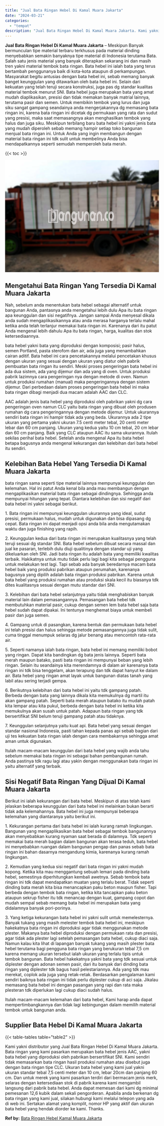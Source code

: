```yaml
---
title: "Jual Bata Ringan Hebel Di Kamal Muara Jakarta"
date: "2024-03-21"
categories: 
  - "tempat"
description: "Jual Bata Ringan Hebel Di Kamal Muara Jakarta. Kami yakni distributor yang Jual Bata Ringan Hebel Di Kamal Muara Jakarta. Bata ringan yang kami pasarkan meru..."
---
```


**Jual Bata Ringan Hebel Di Kamal Muara Jakarta** – Meskipun Banyak bermunculan tipe material terbaru terkhusus pada material dinding menyebabkan semakin banyaknya tipe material di Indonesia terutama Bata. Salah satu jenis material yang banyak diterapkan sekarang ini dan masih tren yakni material tembok bata ringan. Bata hebel ini ialah bata yang terus bertambah penggunanya baik di kota-kota ataupun di perkampungan. Masyarakat begitu antusias dengan bata hebel ini, sebab memang banyak banget keunggulan yang ditawarkan oleh bata hebel ini. Selain dari kekuatan yang telah teruji secara konstruksi, juga pas dg standar kualitas material tembok menurut SNI. Bata hebel juga merupakan bata yang amat mudah diaplikasikan, presisi dan tidak memakan banyak matrial lainnya, terutama pasir dan semen. Untuk membikin tembok yang lurus dan juga siku sangat gampang seandainya anda mengerjakannya dg memasang bata ringan ini, karena bata ringan ini dicetak dg permukaan yang rata dan sudut yang presisi, maka saat memasangnya akan menghasilkan tembok yang halus dan juga siku. Meskipun terbilang baru bata hebel ini yakni jenis bata yang mudah diperoleh sebab memang hampir setiap toko bangunan menjual bata ringan ini. Untuk Anda yang ingin membangun dengan material bata ringan ini tdk sulit untuk membelinya Anda bisa mendapatkannya seperti semudah memperoleh bata merah.

{{< toc >}}

![Jual Bata Ringan Hebel Di Kamal Muara Jakarta](/images/jual-hebel-murah-10.png)

## Mengetahui Bata Ringan Yang Tersedia Di Kamal Muara Jakarta

Nah, sebelum anda menentukan bata hebel sebagai alternatif untuk bangunan Anda, pantasnya anda mengetahui lebih dulu Apa itu bata ringan apa keunggulan dan sisi negatifnya. Jangan sampai Anda menyesal dikala anda sudah mengaplikasikannya atau anda merasa harganya terlalu mahal ketika anda telah terlanjur memakai bata ringan ini. Karenanya dari itu patut Anda mengenal lebih dahulu Apa itu bata ringan, harga, kualitas dan stok ketersediaannya.

bata hebel yakni bata yang diproduksi dengan komposisi; pasir halus, semen Portland, pasta sterofom dan air, ada juga yang menambahkan cairan aditif. Bata hebel ini cara pencetakannya melalui pencetakan khusus dengan ukuran yang sesuai dengan ukuran yang diatur oleh pabrik pembuatan bata ringan itu sendiri. Meski proses pengeringan bata hebel ini ada dua sistem, ada yang dijemur dan ada yang di oven. Untuk produksi pabrik lazimnya cara pengeringan nya dengan metode di oven. Namun untuk produksi rumahan (manual) maka pengeringannya dengan sistem dijemur. Dari perbedaan dalam proses pengeringan bata hebel ini maka bata ringan dibagi menjadi dua macam adalah AAC dan CLC.

AAC adalah jenis bata hebel yang diproduksi oleh pabrikan yakni dg cara pengeringan oven namun CLC yaitu bata ringan yang dibuat oleh produsen rumahan dg cara pengeringannya dengan metode dijemur. Untuk ukurannya sendiri bata ringan ini hampir tidak ada yang beda. Ukurannya ada 2 tipe ukuran yang pertama yakni ukuran 7.5 centi meter tebal, 20 centi meter lebar dan 60 cm panjang. Ukuran yang kedua yaitu 10 cm tebal, 20 cm lebar dan 60 cm panjang. Baik yang CLC ataupun AAC itu sama ukurannya. Itulah sekilas perihal bata hebel. Setelah anda mengenal Apa itu bata hebel betapa bagusnya anda mengenal kekurangan dan kelebihan dari bata hebel itu sendiri.

## Kelebihan Bata Hebel Yang Tersedia Di Kamal Muara Jakarta

bata ringan sama seperti tipe material lainnya mempunyai keunggulan dan kelemahan. Hal ini patut Anda kenal bila anda mau membangun dengan mengaplikasikan material bata ringan sebagai dindingnya. Sehingga anda mempunyai hitungan yang tepat. Diantara kelebihan dan sisi negatif dari bata hebel ini yakni sebagai berikut.

1\. Bata ringan ini mempunyai keunggulan ukurannya yang ideal, sudut presisi, permukaan halus, mudah untuk digunakan dan bisa dipasang dg cepat. Bata ringan ini dapat menjadi opsi anda bila anda mengutamakan waktu dan juga finishing yang rapih.

2\. Keunggulan kedua dari bata ringan ini merupakan kualitasnya yang telah teruji sesuai dg standar SNI. Bata hebel sebelum dibuat secara massal dan jual ke pasaran, terlebih dulu diuji qualitinya dengan standar uji yang dikeluarkan oleh SNI. Jadi bata ringan itu adalah bata yang memiliki kwalitas terbaik. Hakikatnya untuk mutu tidak perlu lagi bagi kita sebagai pengguna untuk melakukan test lagi. Tapi sebab ada banyak beredarnya macam bata hebel baik yang produksi pabrikan ataupun perumahan, karenanya bagusnya yang dipilih adalah bata ringan produksi pabrikan. Karena untuk bata hebel yang produksi rumahan atau produksi skala kecil itu biasanya tdk dites kualitasnya sesuai dengan mutu standar dari SNI.

3\. Kelebihan dari bata hebel selanjutnya yaitu tidak menghabiskan banyak material lain dalam pemasangannya. Pemasangan bata hebel tdk membutuhkan material pasir, cukup dengan semen lem bata hebel saja bata hebel sudah dapat dipakai. Ini tentunya menghemat biaya untuk membeli pasir dan juga semen.

4\. Gampang untuk di pasangkan, karena bentuk dan permukaan bata hebel ini telah presisi dan halus sehingga metode pemasangannya juga tidak sulit, cuma tinggal menumpuk selaras dg jalur benang atau mencontoh rata-rata air.

5\. Seperti namanya ialah bata ringan, bata hebel ini memang memiliki bobot yang ringan. Dapat kita bandingkan dg bata jenis lainnya. Seperti bata merah maupun batako, pasti bata ringan ini mempunyai beban yang lebih ringan. Selain itu seandainya kita merendamnya di dalam air karenanya bata ringan ini tdk bisa tenggelam, akan terapung dan tdk dapat hanyut ke dalam air. Bata hebel yang ringan amat layak untuk bangunan diatas tanah yang labil atau sering terjadi gempa.

6\. Berikutnya kelebihan dari bata hebel ini yaitu tdk gampang patah. Berbeda dengan bata yang lainnya dikala kita memukulnya dg martil itu akan gampang patah. Seperti bata merah ataupun batako itu mudah patah kita lempar atau kita pukul, berbeda dengan bata hebel ini ketika kita memukulnya akan susah untuk patah. Adapaun bata ringan yang tdk bersertifikat SNI belum teruji gampang patah atau tidaknya.

7\. Keunggulan selanjutnya yaitu kuat api. Bata hebel yang sesuai dengan standar nasional Indonesia, pasti tahan kepada panas api sebab bagian dari uji tes kekuatan bata ringan ialah dengan cara membakarnya sehingga amat aman untuk digunakan.

Itulah macam-macam keunggulan dari bata hebel yang wajib anda tahu sebelum memakai bata ringan ini sebagai bahan pembangunan rumah. Anda pastinya tdk ragu lagi atau yakin dengan menggunakan bata ringan ini yaitu alternatif yang terbaik.

## Sisi Negatif Bata Ringan Yang Dijual Di Kamal Muara Jakarta

Berikut ini ialah kekurangan dari bata hebel. Meskipun di atas telah kami jelaskan beberapa keunggulan dari bata hebel ini melainkan bukan berarti tidak ada kelemahannya. Bata hebel ini juga mempunyai beberapa kelemahan yang diantaranya yaitu berikut ini.

1\. Kekurangan pertama dari bata hebel ini ialah kurang ramah lingkungan. Bangunan yang mengaplikasikan bata hebel sebagai tembok bangunannya akan menyebabkan kurang nyaman saat berada di dalamnya. Tdk seperti memakai bata merah bagian dalam bangunan akan terasa teduh, bata hebel ini menyebabkan ruangan dalam bangunan pengap dan panas sebab bata ringan ini bahan dasarnya mengandung kimia, karenanya kurang ramah lingkungan.

2\. Kemudian yang kedua sisi negatif dari bata ringan ini yakni mudah kopong. Ketika kita mau menggantung sebuah lemari pada dinding bata hebel, semestinya diperhitungkan kembali awetnya. Sebab tembok bata ringan ini tdk dapat mendapatkan muatan yang terlalu berat. Tidak seperti dinding bata merah kita bisa menancapkan paku beton maupun fisher. Tapi berbeda dengan tembok bata ringan, ketika kita tancapkan paku beton ataupun sekrup fisher itu tdk menancap dengan kuat, gampang copot dan mudah sempal sebab memang bata hebel ini merupakan bata yang didalamnya banyak pori-porinya.

3\. Yang ketiga kekurangan bata hebel ini yakni sulit untuk memelesternya. Banyak tukang yang masih melester tembok bata hebel ini, meskipun hakekatnya bata ringan ini diproduksi agar tidak menggunakan metode plester. Makanya bata hebel diproduksi dengan permukaan rata dan presisi, agar tidak ada plester lagi setelah pemasangan bata hebel, cukup diaci saja. Namun kalau kita lihat di lapangan banyak tukang yang masih plester bata hebel terutama bagi pengguna bata ringan yang berukuran tebal 7,5 cm karena memang ukuran tersebut ialah ukuran yang terlalu tipis untuk tembok bangunan. Bata hebel hakekatnya yakni bata yang tdk sesuai untuk diplester dengan adonan semen pasir, dari itu banyak dari dinding bata ringan yang diplester tdk bagus hasil pelestariannya. Ada yang tdk mau merekat, coplok ada juga yang retak-retak. Berdasarkan pengalaman kami sendiri baiknya bata ringan ini tidak perlu diplester cukup di aci saja. Jikalau memasang bata hebel ini dengan pasangan yang rapi dan rata maka plesteran tdk diperlukan lagi cukup diaci sudah halus.

Itulah macam-macam kelemahan dari bata hebel, Kami harap anda dapat mempertimbangkannya dan tidak lagi kebingungan dalam memilih material tembok untuk bangunan anda.

## Supplier Bata Hebel Di Kamal Muara Jakarta

{{< table-tables table="table2" >}}

Kami yakni distributor yang Jual Bata Ringan Hebel Di Kamal Muara Jakarta. Bata ringan yang kami pasarkan merupakan bata hebel jenis AAC, yakni bata hebel yang diproduksi oleh pabrikan bersertifikat SNI. Kami sendiri tidak memasarkan bata ringan hasil produksi rumahan atau disebut juga dengan bata ringan tipe CLC. Ukuran bata hebel yang kami jual yakni ukuran standar tebal 7,5 centi meter dan 10 cm, lebar 20cm dan panjang 60 cm. Dan untuk merek yang kami pasarkan terdiri dari bermacam jenis merk, selaras dengan ketersediaan stok di pabrik karena kami mengambil langsung dari pabrik bata hebel. Anda dapat memesan dari kami dg minimal pemesanan 12,6 kubik dalam sekali pengorderan. Apabila anda berkenan dg bata ringan yang kami jual, silakan hubungi kami melalui telepon yang ada di web ini. Sertakan alamat yang komplit, nomor HP yang aktif dan ukuran bata hebel yang hendak diorder ke kami. Thanks.

**Ref by:** [Bata Ringan Hebel Kamal Muara Jakarta](https://id.wikipedia.org/wiki/Bata)
